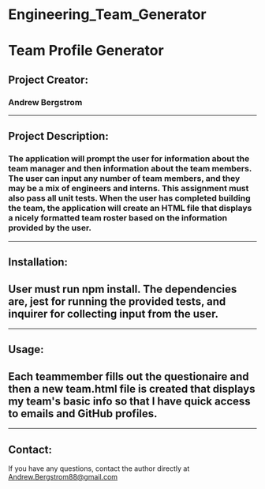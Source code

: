 # Engineering_Team_Generator

  # Team Profile Generator

  ## Project Creator: 
  ### Andrew Bergstrom
---
  
  ## Project Description:
  ### The application will prompt the user for information about the team manager and then information about the team members. The user can input any number of team members, and they may be a mix of engineers and interns. This assignment must also pass all unit tests. When the user has completed building the team, the application will create an HTML file that displays a nicely formatted team roster based on the information provided by the user.

  ---

  ## Installation:
  ## User must run npm install. The dependencies are, jest for running the provided tests, and inquirer for collecting input from the user.

  ---      

  ## Usage:
  ## Each teammember fills out the questionaire and then a new team.html file is created that displays my team's basic info so that I have quick access to emails and GitHub profiles.
  ---  
  ## Contact:
  If you have any questions, contact the author directly at Andrew.Bergstrom88@gmail.com
